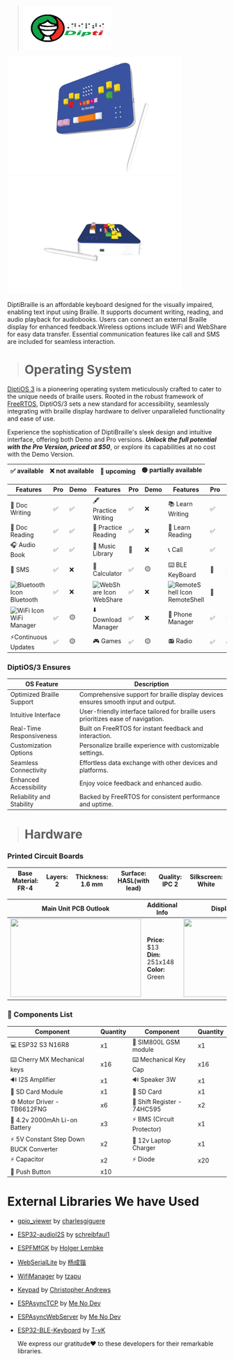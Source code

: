 > <img src="image/_dipti_logo_.png" width="200" height="100"> 
<img src="image/_diptiV2_layout1_.png" width="400" height="270"><img src="image/_diptiV2_layout3_.png" width="400" height="270">
<p>DiptiBraille is an affordable keyboard designed for the visually impaired, enabling text input using Braille. It supports document writing, reading, and audio playback for audiobooks. Users can connect an external Braille display for enhanced feedback.Wireless options include WiFi and WebShare for easy data transfer. Essential communication features like call and SMS are included for seamless interaction.</p>

># Operating System
[DiptiOS 3](https://drive.google.com/drive/folders/1-XRWvRZWpASW5opDc2k0D57xcp3DkUi7?usp=sharing) is a pioneering operating system meticulously crafted to cater to the unique needs of braille users. Rooted in the robust framework of [FreeRTOS](https://www.freertos.org/RTOS.html), DiptiOS/3 sets a new standard for accessibility, seamlessly integrating with braille display hardware to deliver unparalleled functionality and ease of use.

Experience the sophistication of DiptiBraille's sleek design and intuitive interface, offering both Demo and Pro versions. <b><i>Unlock the full potential with the Pro Version, priced at $50</i></b>, or explore its capabilities at no cost with the Demo Version.

|✅ available|❌ not available|🔄 upcoming|🟡 partially available|
|------------|-----------------|-----------|-----------------------|

| Features           | Pro| Demo | Features           | Pro|Demo |  Features          | Pro|Demo |
|-------------------------|-----|--------|--------------------|-----|--------|-------------------------|--------|------|
| 📄 Doc Writing | ✅ |✅ |🖋️ Practice Writing | ✅|❌| 📚 Learn Writing| ✅ |🟡|
|📜 Doc Reading | ✅|✅ | 📖 Practice Reading|  ✅ |❌|📘 Learn Reading| ✅ |🟡|
|🎧 Audio Book |✅|✅ |🎵  Music Library  | 🔄 |❌   | 📞 Call|✅|🟡|
|💬 SMS |✅|❌| 🧮 Calculator | ✅|🟡 |⌨️ BLE KeyBoard| 🔄 |❌|
|<img src="https://static-00.iconduck.com/assets.00/bluetooth-icon-1365x2048-1dbwtuc9.png" alt="Bluetooth Icon" width="16" height="17">Bluetooth|✅| ❌ | <img src="https://dbservices.com/assets/article/2019/10/filemaker-cloud-1.png" alt="WebShare Icon" width="24" height="24"> WebShare| ✅ |❌| <img src="https://www.unifiedremote.com/remotes/raw/unifiedremote_remotes_master/main_command/icon_hires.png" alt="RemoteShell Icon" width="20" height="20"> RemoteShell|🔄| ❌ |
|<img src="https://camo.githubusercontent.com/e80580d13d9769082fdd40894d586e4c8611da7998068ef2294ba35dd5975b15/68747470733a2f2f662e636c6f75642e6769746875622e636f6d2f6173736574732f313036373930372f313733313732342f37353661333561322d363330662d313165332d383732632d3936323166666364623830322e706e67" alt="WiFi Icon" width="24" height="24"> WiFi Manager| ✅|🟡 |⬇️ Download Manager |  ✅|❌ |📱 Phone Manager| ✅ |❌|
|⚡Continuous Updates |  ✅ |🟡| 🎮 Games | ✅ |🟡 |📻 Radio| ✅ |✅ |
### DiptiOS/3 Ensures
| OS Feature                      | Description                                                                                               |
|------------------------------|-----------------------------------------------------------------------------------------------------------|
| Optimized Braille Support   | Comprehensive support for braille display devices ensures smooth input and output.                        |
| Intuitive Interface         | User-friendly interface tailored for braille users prioritizes ease of navigation.                          |
| Real-Time Responsiveness    | Built on FreeRTOS for instant feedback and interaction.                                                    |
| Customization Options       | Personalize braille experience with customizable settings.                                                  |
| Seamless Connectivity       | Effortless data exchange with other devices and platforms.                                                  |
| Enhanced Accessibility     | Enjoy voice feedback and enhanced audio.                                                             |
| Reliability and Stability  | Backed by FreeRTOS for consistent performance and uptime.                                                   |


># Hardware
### Printed Circuit Boards
|**Base Material:** FR-4|**Layers:** 2|**Thickness:** 1.6 mm|**Surface:** HASL(with lead)|**Quality:** IPC 2|**Silkscreen:** White|
|-----------------------|-------------|---------------------|----------------------------|------------------|---------------------|

| Main Unit PCB Outlook | Additional Info | **Display Unit PCB Outlook**  | **Additional Info** |
|---------------------------|---------------------------------------------------------|---------------------------|---------------------------------------------------------|
| <img src="image/mainunit.PNG" width="300" height="180"> |**Price:** $13<br> **Dim:** 251x148<br> **Color:** Green<br> | <img src="image/displayunit.PNG" width="300" height="180"> | **Price:** $7<br>**Dim:** 116x77<br> **Color:** Black |

### 🔧 Components List
| Component                           | Quantity | Component                           | Quantity |
|-------------------------------------|----------|-------------------------------------|----------|
| 💻 ESP32 S3 N16R8                   | x1       | 📶 SIM800L GSM module               | x1       |
| ⌨️ Cherry MX Mechanical keys        | x16      | ⌨️ Mechanical Key Cap               | x16      |
| 🔊 I2S Amplifier                    | x1       | 🔊 Speaker 3W                       | x1       |
| 📇 SD Card Module                   | x1       | 📇 SD Card                          | x1       |
| ⚙️ Motor Driver - TB6612FNG         | x6       | 🔄 Shift Register - 74HC595         | x2       |
| 🔋 4.2v 2000mAh Li-on Battery       | x3       | ⚡ BMS (Circuit Protector)          | x1       |
| ⚡ 5V Constant Step Down BUCK Converter | x2    | 🔌 12v Laptop Charger               | x1       |
| ⚡ Capacitor                        | x2       | ⚡ Diode                            | x20      |
| 🔘 Push Button                      | x10      |                                     |          |

# External Libraries We have Used
- [gpio_viewer](https://github.com/thelastoutpostworkshop/gpio_viewer) by [charlesgiguere](https://github.com/charlesgiguere)
- [ESP32-audioI2S](https://github.com/schreibfaul1/ESP32-audioI2S) by [schreibfaul1](https://github.com/schreibfaul1)
- [ESPFMfGK](https://github.com/holgerlembke/ESPFMfGK) by [Holger Lembke](https://github.com/holgerlembke)
- [WebSerialLite](https://github.com/asjdf/WebSerialLite) by [杨成锴](https://github.com/asjdf)
- [WifiManager](https://github.com/tzapu/WiFiManager) by [tzapu](https://github.com/tzapu)
- [Keypad](https://github.com/Chris--A/Keypad) by [Christopher Andrews](https://github.com/Chris--A)
- [ESPAsyncTCP](https://github.com/me-no-dev/ESPAsyncTCP) by [Me No Dev](https://github.com/me-no-dev)
- [ESPAsyncWebServer](https://github.com/me-no-dev/ESPAsyncWebServer) by [Me No Dev](https://github.com/me-no-dev)
- [ESP32-BLE-Keyboard](https://github.com/T-vK/ESP32-BLE-Keyboard) by [T-vK](https://github.com/T-vK)

  We express our gratitude❤️ to these developers for their remarkable libraries.

